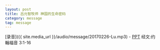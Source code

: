 ```yaml
---
layout: post
title: 吕允智牧师 神国的生命密码
category: message
tag: message
---
```



[录音]({{ site.media_url }}/audio/message/20170226-Lu.mp3) - [PPT](https://1drv.ms/p/s!AqLDbY3r4i9UhgdyrpoJMI_ap-CN) 
经文:约翰福音 3:1-16
